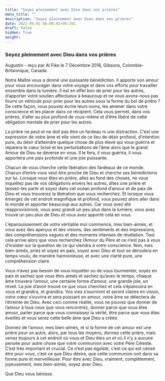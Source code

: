 ```yaml
---
title: "Soyez pleinement avec Dieu dans vos prières"
menu_title: ""
description: "Soyez pleinement avec Dieu dans vos prières"
date: 2022-06-01 06:00:01+00:291
draft: False
hidden: True
weight:
---
```

### Soyez pleinement avec Dieu dans vos prières

Augustin - reçu par Al Fike le 7 Décembre 2016, Gibsons, Colombie-Britannique, Canada.

Notre Maître vous a donné une puissante bénédiction. Il apporte son amour pour vous encourager dans votre voyage et dans vos efforts pour travailler ensemble dans la lumière. Il est en effet bon de prier pour les autres, d’apporter votre soutien affectueux à beaucoup et ne vous avons-nous pas fourni un véhicule pour prier pour les autres sous la forme du bol de prière ? De cette façon, vous pouvez écrire leurs noms, les amener dans votre conscience et les placer dans ce récipient. Cela vous permet, dans vos prières, d’aller au plus profond de vous-même et d’être libéré de cette obligation mentale de prier pour les autres.

La prière ne peut et ne doit pas être un fardeau ni une distraction. C’est une expression de votre âme et elle vient de ce lieu de désir profond, d’intention pure, du désir d’atteindre quelque chose de plus élevé qui vous guérira et réparera le cœur brisé et les perturbations de l’âme alors que le grand Amour de Dieu se déverse en vous. Il le fera, il vous guérira, il vous apportera une paix profonde et une joie puissante.

Chacun de vous cherche cette libération des fardeaux de ce monde. Chacun d’entre vous veut être proche de Dieu et cherche ses bénédictions sur lui. Lorsque vous êtes en prière, allez au fond des choses, ne vous inquiétez pas de vos obligations envers les autres, dites une prière et laissez-les partir et soyez dans cet océan profond d’amour et de paix de Dieu et vous trouverez la libération que vous recherchez. Et lorsque vous émergez de cet endroit magnifique et profond, vous pouvez alors aller dans le monde et apporter beaucoup aux autres. Car vous avez été réapprovisionné, vous avez grandi un peu plus dans la lumière, vous avez trouvé un peu plus de Dieu et vous avez apporté cela en vous.

L’épanouissement de votre véritable moi commence, mes bien-aimés, et vous avez des aperçus et des visions, des sentiments et des impressions, des compréhensions vagues et des moments intenses de révélation. Tout cela arrive alors que vous recherchez l’Amour du Père et ce n’est pas à vous d’insister sur la question de ce qui viendra à votre conscience. Non, mes bien-aimés, priez et soyez en paix, soyez avec Dieu et tout se déroulera en temps voulu, de manière harmonieuse, et avec une clarté pure, une compréhension claire.

Vous n’avez pas besoin de vous inquiéter ou de vous tourmenter, soyez en paix et sachez que vous êtes aimés et sachez qu’avec le temps, chaque âme trouvera l’amour, une certaine forme d’amour, une grande joie, un réveil. La joie d’avoir trouvé ce que vous cherchez et cela s’épanouira en vous et grandira, et grandira. Vos vies s’ouvriront et seront claires en vision, votre cœur s’ouvrira et sera puissant en amour, votre âme se délectera de l’étreinte de Dieu. Avec ceci comme réalité, vous ne pouvez que donner de l’amour à tous ceux que vous rencontrez, donner parce que vous êtes amour, parler parce que vous connaissez la vérité, être parce que vous êtes éveillés et vous serez cette belle âme que Dieu a créée.

Donnez de l’amour, mes bien-aimés, et si la forme de cet amour est une prière pour un autre, alors, par tous les moyens, donnez cette prière, mais venez toujours à cet endroit où vous et Dieu êtes un et où il n’y a aucune pensée pour autre chose que votre communion avec votre Père Céleste. C’est très important et crucial. Ce n’est pas égoïste, c’est ce qui est censé être pour vous, c’est ce que Dieu désire, que cette communion soit dans sa forme pure et merveilleuse. Pour être avec Dieu, vraiment, complètement, joyeusement, mes bien-aimés, soyez avec Dieu.

Que Dieu vous bénisse.
